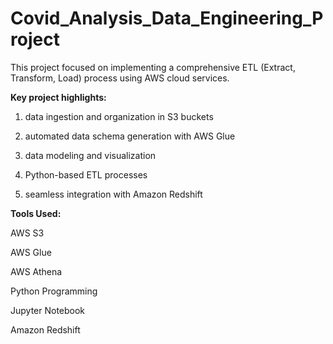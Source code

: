 # Covid_Analysis_Data_Engineering_Project

This project focused on implementing a comprehensive ETL (Extract, Transform, Load) process using AWS cloud services. 

**Key project highlights:**   

1) data ingestion and organization in S3 buckets
  
2) automated data schema generation with AWS Glue

3) data modeling and visualization          

4) Python-based ETL processes

5) seamless integration with Amazon Redshift
                              

                              


**Tools Used:**

AWS S3

AWS Glue

AWS Athena

Python Programming 

Jupyter Notebook

Amazon Redshift

